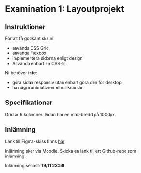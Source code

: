 # Examination 1: Layoutprojekt

## Instruktioner

För att få godkänt ska ni:
* använda CSS Grid
* använda Flexbox
* implementera sidorna enligt design
* Använda enbart en CSS-fil.

Ni behöver **inte**:
* göra sidan responsiv utan enbart göra den för desktop 
* ha några animationer eller liknande

## Specifikationer

Grid är 6 kolumner. Sidan har en max-bredd på 1000px.

## Inlämning

Länk till Figma-skiss finns [här](https://www.figma.com/file/Yf7z7Ssm2dGPiv7iDNgakS/Insurance-grid-Copy?node-id=0%3A1)

Inlämning sker via Moodle. Skicka en länk till ert Github-repo som inlämning.

Inlämning senast: **19/11 23:59**
